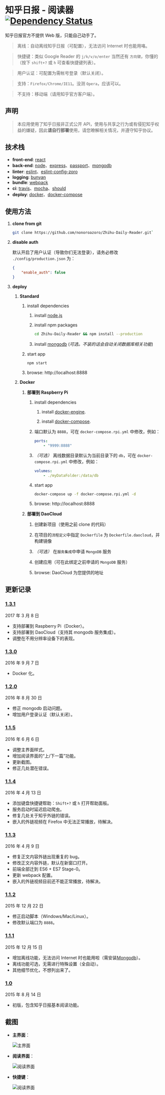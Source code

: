 # 知乎日报 - 阅读器 [![Dependency Status](https://david-dm.org/nonoroazoro/Zhihu-Daily-Reader/develop.svg?style=flat-square)](https://david-dm.org/nonoroazoro/Zhihu-Daily-Reader/develop)

知乎日报官方不提供 Web 版，只能自己动手了。

> 离线：自动离线知乎日报（可配置），无法访问 Internet 时也能用咯。

> 快捷键：类似 Google Reader 的 `j/k/v/o/enter` 当然还有 `方向键`，你懂的（按下 `shift+?` 或 `h` 可查看快捷键列表）。

> 用户认证：可配置为需帐号登录（默认关闭）。

> 支持：`Firefox/Chrome/IE11`。没测 `Opera`，应该可以。

> 不支持：移动端（请用知乎官方客户端）。


## 声明

> 本应用使用了知乎日报非正式公开 API，使用与共享之行为或有侵犯知乎权益的嫌疑，因此**请自行部署**使用，请您暸解相关情况，并遵守知乎协议。


## 技术栈

- **front-end**: [react](http://facebook.github.io/react/)
- **back-end**: [node](https://nodejs.org)、[express](http://expressjs.com/)、[passport](https://github.com/jaredhanson/passport)、[mongodb](https://www.mongodb.org/)
- **linter**: [eslint](http://eslint.org/)、[eslint-config-zoro](https://github.com/nonoroazoro/eslint-config-zoro)
- **logging**: [bunyan](https://github.com/trentm/node-bunyan)
- **bundle**: [webpack](https://webpack.github.io/)
- **ci**: [travis](https://travis-ci.org/)、[mocha](https://mochajs.org/)、[should](https://github.com/shouldjs/should.js)
- **deploy**: [docker](https://www.docker.com/)、[docker-compose](https://docs.docker.com/compose/)


## 使用方法

1. **clone from git**

    ```bash
    git clone https://github.com/nonoroazoro/Zhihu-Daily-Reader.git`
    ```

1. **disable auth**

    默认开启了用户认证（导致你们无法登录），请务必修改 `./config/production.json` 为：

    ```json
    {
        "enable_auth": false
    }
    ```

1. **deploy**

    1. **Standard**

        1. install dependencies

            1. install [node.js](https://nodejs.org)

            1. install npm packages

                ```bash
                cd Zhihu-Daily-Reader && npm install --production
                ```

            1. install [mongodb](https://www.mongodb.com/download-center) (*可选。不装的话会自动关闭数据库相关功能*)

        1. start app

            ```bash
            npm start
            ```

        1. browse: http://localhost:8888

    1. **Docker**

        1. **部署到 Raspberry Pi**

            1. install dependencies

                1. install [docker-engine](https://docs.docker.com/engine/installation/).

                1. install [docker-compose](https://docs.docker.com/compose/install/).

            1. 端口默认为 `8888`，可在 `docker-compose.rpi.yml` 中修改，例如：

                ```yaml
                ports:
                    - "9999:8888"
                ```

            1. *（可选）* 离线数据目录默认为当前目录下的 `db`，可在 `docker-compose.rpi.yml` 中修改，例如：

                ```yaml
                volumes:
                    - ./myDataFolder:/data/db
                ```

            1. start app

                ```bash
                docker-compose up -f docker-compose.rpi.yml -d
                ```

            1. browse: http://localhost:8888

        1. **部署到 DaoCloud**

            1. 创建新项目（使用之前 clone 的代码）

            1. 在项目的`流程定义`中指定 `Dockerfile` 为 `Dockerfile.daocloud`，并构建镜像

            1. *（可选）* 在`服务集成`中申请 `MongoDB` 服务

            1. 创建应用（可在此绑定之前申请的 `MongoDB` 服务）

            1. browse: DaoCloud 为您提供的地址


## 更新记录

### <a href="#v1.3.1" id="v1.3.1">1.3.1</a>

2017 年 3 月 8 日

- 支持部署到 Raspberry Pi（Docker）。
- 支持部署到 DaoCloud（支持其 mongodb 服务集成）。
- 调整在不用分辨率设备下的表现。


### <a href="#v1.3.0" id="v1.3.0">1.3.0</a>

2016 年 9 月 7 日

- Docker 化。


### <a href="#v1.2.0" id="v1.2.0">1.2.0</a>

2016 年 8 月 30 日

- 修正 mongodb 启动问题。
- 增加用户登录认证（默认关闭）。


### <a href="#v1.1.5" id="v1.1.5">1.1.5</a>

2016 年 6 月 6 日

- 调整主界面样式。
- 增加阅读界面的“上/下一篇”功能。
- 更新截图。
- 修正几处潜在错误。


### <a href="#v1.1.4" id="v1.1.4">1.1.4</a>

2016 年 4 月 13 日

- 添加键盘快捷键帮助：`Shift+?` 或 `h` 打开帮助面板。
- 服务启动时延迟启动爬虫。
- 修复几处关于知乎外链的错误。
- 嵌入的外链视频在 Firefox 中无法正常播放，待解决。


### <a href="#v1.1.3" id="v1.1.3">1.1.3</a>

2016 年 4 月 9 日

- 修复正文内容外链出现重复的 bug。
- 修改正文内容外链，默认在新窗口打开。
- 前端全部迁到 ES6 + ES7 Stage-0。
- 更新 webpack 配置。
- 嵌入的外链视频目前还不能正常播放，待解决。


### <a href="#v1.1.2" id="v1.1.2">1.1.2</a>

2015 年 12 月 22 日

- 修正启动脚本（Windows/Mac/Linux）。
- 修改默认端口为 `8888`。


### <a href="#v1.1.1" id="v1.1.1">1.1.1</a>

2015 年 12 月 15 日

- 增加离线功能，无法访问 Internet 时也能用啦（需安装[Mongodb](https://www.mongodb.com/download-center)）。
- 离线功能可选，无需进行特殊设置（全自动）。
- 其他细节优化，不想列出来了。


### <a href="#v1.0" id="v1.0">1.0</a>

2015 年 8 月 14 日

- 初版，包含知乎日报基本阅读功能。


## 截图

- **主界面**：

  ![主界面](docs/screenshots/1.jpg?raw=true)

- **阅读界面**：

  ![阅读界面](docs/screenshots/2.jpg?raw=true)

- **快捷键**：

  ![阅读界面](docs/screenshots/3.jpg?raw=true)
